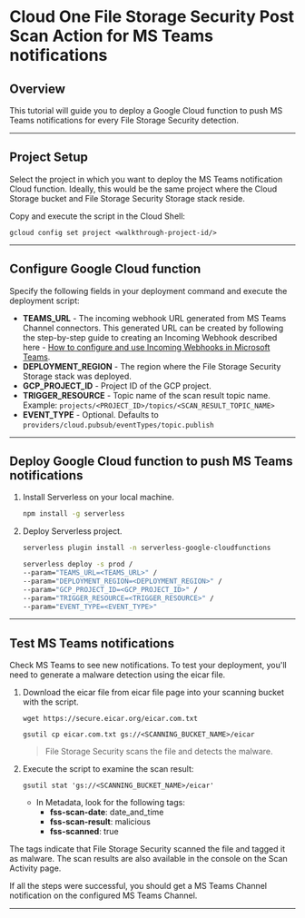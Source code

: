 # Cloud One File Storage Security Post Scan Action for MS Teams notifications

## Overview

<walkthrough-tutorial-duration duration="10"></walkthrough-tutorial-duration>

This tutorial will guide you to deploy a Google Cloud function to push MS Teams notifications for every File Storage Security detection.

--------------------------------

## Project Setup

Select the project in which you want to deploy the MS Teams notification Cloud function. Ideally, this would be the same project where the Cloud Storage bucket and File Storage Security Storage stack reside.

<walkthrough-project-setup></walkthrough-project-setup>

Copy and execute the script in the Cloud Shell:

```
gcloud config set project <walkthrough-project-id/>
```

--------------------------------

## Configure Google Cloud function

Specify the following fields in your deployment command  and execute the deployment script:

- **TEAMS_URL** - The incoming webhook URL generated from MS Teams Channel connectors. This generated URL can be created by following the step-by-step guide to creating an Incoming Webhook described here - [How to configure and use Incoming Webhooks in Microsoft Teams](https://techcommunity.microsoft.com/t5/microsoft-365-pnp-blog/how-to-configure-and-use-incoming-webhooks-in-microsoft-teams/ba-p/2051118).
- **DEPLOYMENT_REGION** - The region where the File Storage Security Storage stack was deployed.
- **GCP_PROJECT_ID** - Project ID of the GCP project.
- **TRIGGER_RESOURCE** - Topic name of the scan result topic name. Example: `projects/<PROJECT_ID>/topics/<SCAN_RESULT_TOPIC_NAME>`
- **EVENT_TYPE** - Optional. Defaults to `providers/cloud.pubsub/eventTypes/topic.publish`

--------------------------------

## Deploy Google Cloud function to push MS Teams notifications

1. Install Serverless on your local machine.

    ```sh
    npm install -g serverless
    ```

2. Deploy Serverless project.

    ```sh
    serverless plugin install -n serverless-google-cloudfunctions

    serverless deploy -s prod /
    --param="TEAMS_URL=<TEAMS_URL>" /
    --param="DEPLOYMENT_REGION=<DEPLOYMENT_REGION>" /
    --param="GCP_PROJECT_ID=<GCP_PROJECT_ID>" /
    --param="TRIGGER_RESOURCE=<TRIGGER_RESOURCE>" /
    --param="EVENT_TYPE=<EVENT_TYPE>"
    ```

--------------------------------

## Test MS Teams notifications

Check MS Teams to see new notifications. To test your deployment, you'll need to generate a malware detection using the eicar file.

1. Download the eicar file from eicar file page into your scanning bucket with the script.

    ```
    wget https://secure.eicar.org/eicar.com.txt

    gsutil cp eicar.com.txt gs://<SCANNING_BUCKET_NAME>/eicar
    ```

    > File Storage Security scans the file and detects the malware.

2. Execute the script to examine the scan result:

    ```
    gsutil stat 'gs://<SCANNING_BUCKET_NAME>/eicar'
    ```

    - In Metadata, look for the following tags:
        * **fss-scan-date**: date_and_time
        * **fss-scan-result**: malicious
        * **fss-scanned**: true

The tags indicate that File Storage Security scanned the file and tagged it as malware. The scan results are also available in the console on the Scan Activity page.

If all the steps were successful, you should get a MS Teams Channel notification on the configured MS Teams Channel.

--------------------------------
